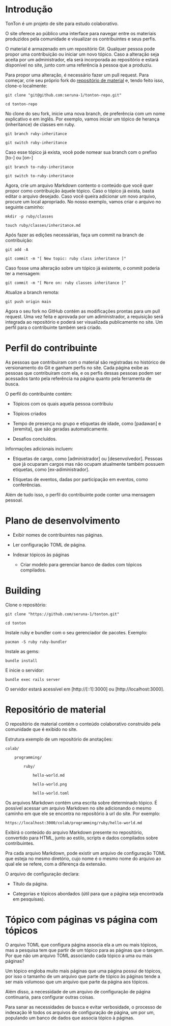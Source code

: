 # Introdução

TonTon é um projeto de site para estudo colaborativo.

O site oferece ao público uma interface para navegar entre os materiais produzidos pela comunidade e visualizar os contribuintes e seus perfis.

O material é armazenado em um repositório Git. Qualquer pessoa pode propor uma contribuição ou iniciar um novo tópico. Caso a alteração seja aceita por um administrador, ela será incorporada ao repositório e estará disponível no site, junto com uma referência à pessoa que a produziu.

Para propor uma alteração, é necessário fazer um pull request. Para começar, crie seu próprio fork do [repositório de material](https://github.com/seruna-1/tonton-repo/tree/main#) e, tendo feito isso, clone-o localmente:

	git clone "git@github.com:seruna-1/tonton-repo.git"

	cd tonton-repo

No clone do seu fork, inicie uma nova branch, de preferência com um nome explicativo e em inglês. Por exemplo, vamos iniciar um tópico de herança (inheritance) de classes em ruby.

	git branch ruby-inheritance

	git switch ruby-inheritance

Caso esse tópico já exista, você pode nomear sua branch com o prefixo [to-] ou [on-]

	git branch to-ruby-inheritance

	git switch to-ruby-inheritance

Agora, crie um arquivo Markdown contento o conteúdo que você quer propor como contribuição àquele tópico. Caso o tópico já exista, basta editar o arquivo desejado. Caso você queira adicionar um novo arquivo, procure um local apropriado. No nosso exemplo, vamos criar o arquivo no seguinte caminho:

	mkdir -p ruby/classes

	touch ruby/classes/inheritance.md

Após fazer as edições necessárias, faça um commit na branch de contribuição:

	git add -A

	git commit -m "[ New topic: ruby class inheritance ]"

Caso fosse uma alteração sobre um tópico já existente, o commit poderia ter a mensagem:

	git commit -m "[ More on: ruby classes inheritance ]"

Atualize a branch remota:

	git push origin main

Agora o seu fork no GitHub contém as modificações prontas para um pull request. Uma vez feita e aprovada por um adiministrador, a requisição será integrada ao repositório e poderá ser visualizada publicamente no site. Um perfil para o contribuinte também será criado.

# Perfil do contribuinte

As pessoas que contribuiram com o material são registradas no histórico de versionamento do Git e ganham perfis no site. Cada página exibe as pessoas que contribuiram com ela, e os perfis dessas pessoas podem ser acessados tanto pela referência na página quanto pela ferramenta de busca.

O perfil do contribuinte contém:

 - Tópicos com os quais aquela pessoa contribuiu

 - Tópicos criados

 - Tempo de presença no grupo e etiquetas de idade, como [padawan] e [eremita], que são geradas automaticamente.

 - Desafios concluídos.

Informações adicionais incluem:

 - Etiquetas de cargo, como [administrador] ou [desenvolvedor]. Pessoas que já ocuparam cargos mas não ocupam atualmente também possuem etiquetas, como [ex-adiministrador].

 - Etiquetas de eventos, dadas por participação em eventos, como conferências.

Além de tudo isso, o perfil do contribuinte pode conter uma mensagem pessoal.

# Plano de desenvolvimento

 - Exibir nomes de contribuintes nas páginas.

 - Ler configuração TOML de página.

 - Indexar tópicos às páginas 

   - Criar modelo para gerenciar banco de dados com tópicos compilados.

# Building

Clone o repositório:

	git clone "https://github.com/seruna-1/tonton.git"

	cd tonton

Instale ruby e bundler com o seu gerenciador de pacotes. Exemplo:

	pacman -S ruby ruby-bundler

Instale as gems:

	bundle install

E inicie o servidor:

	bundle exec rails server

O servidor estará acessível em [http://[::1]:3000] ou [http://localhost:3000].

# Repositório de material

O repositório de material contém o conteúdo colaborativo construído pela comunidade que é exibido no site.

Estrutura exemplo de um repositório de anotações:

	colab/

		programming/

			ruby/

				hello-world.md

				hello-world.png

				hello-world.toml

Os arquivos Markdown contém uma escrita sobre determinado tópico. É possível acessar um arquivo Markdown no site adicionando o mesmo caminho em que ele se encontra no repositório à url do site. Por exemplo:

	https://localhost:3000/colab/programming/ruby/hello-world.md

Exibirá o conteúdo do arquivo Markdown presente no repositório, convertido para HTML, junto ao estilo, scripts e dados compilados sobre contribuintes.

Pra cada arquivo Markdown, pode existir um arquivo de configuração TOML que esteja no mesmo diretório, cujo nome é o mesmo nome do arquivo ao qual ele se refere, com a diferença da extensão.

O arquivo de configuração declara:

 - Título da página.

 - Categorias e tópicos abordados (útil para que a página seja encontrada em pesquisas).

# Tópico com páginas vs página com tópicos

O arquivo TOML que configura página associa ela a um ou mais tópicos, mas a pesquisa tem que partir de um tópico para as páginas que o tangem. Por que não um arquivo TOML associando cada tópico a uma ou mais páginas?

Um tópico engloba muito mais páginas que uma página possui de tópicos, por isso o tamanho de um arquivo que parte de tópico às páginas tende a ser mais volumoso que um arquivo que parte da página aos tópicos.

Além disso, a necessidade de um arquivo de configuração de página continuaria, para configurar outras coisas.

Para sanar as necessidades de busca e evitar verbosidade, o processo de indexação lê todos os arquivos de configuração de página, um por um, populando um banco de dados que associa tópico à páginas.
